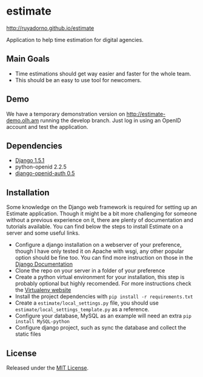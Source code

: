 estimate
========

http://ruyadorno.github.io/estimate

Application to help time estimation for digital agencies.

## Main Goals ##

 - Time estimations should get way easier and faster for the whole team.
 - This should be an easy to use tool for newcomers.

## Demo ##

We have a temporary demonstration version on http://estimate-demo.olh.am running the develop branch. Just log in using an OpenID account and test the application.

## Dependencies ##

 - [Django 1.5.1](https://www.djangoproject.com/)
 - python-openid 2.2.5
 - [django-openid-auth 0.5](https://launchpad.net/django-openid-auth)

## Installation ##

Some knowledge on the Django web framework is required for setting up an Estimate application. Though it might be a bit more challenging for someone without a previous experience on it, there are plenty of documentation and tutorials available.
You can find below the steps to install Estimate on a server and some useful links.

 - Configure a django installation on a webserver of your preference, though I have only tested it on Apache with wsgi, any other popular option should be fine too. You can find more instruction on those in the [Django Documentation](https://docs.djangoproject.com/en/1.5/howto/deployment/wsgi/)
 - Clone the repo on your server in a folder of your preference
 - Create a python virtual environment for your installation, this step is probably optional but highly recomended. For more instructions check the [Virtualenv website](http://www.virtualenv.org/)
 - Install the project dependencies with `pip install -r requirements.txt`
 - Create a `estimate/local_settings.py` file, you should use `estimate/local_settings_template.py` as a reference.
 - Configure your database, MySQL as an example will need an extra `pip install MySQL-python`
 - Configure django project, such as sync the database and collect the static files

## License ##

Released under the [MIT License](http://www.opensource.org/licenses/mit-license.php).
